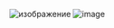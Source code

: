 ![изображение](https://user-images.githubusercontent.com/73166804/113159119-0806e380-9245-11eb-8d86-71c196e4a73f.png)
![image](https://user-images.githubusercontent.com/73166804/113279470-c8df9d80-92eb-11eb-8e3c-3bce1726391b.png)



